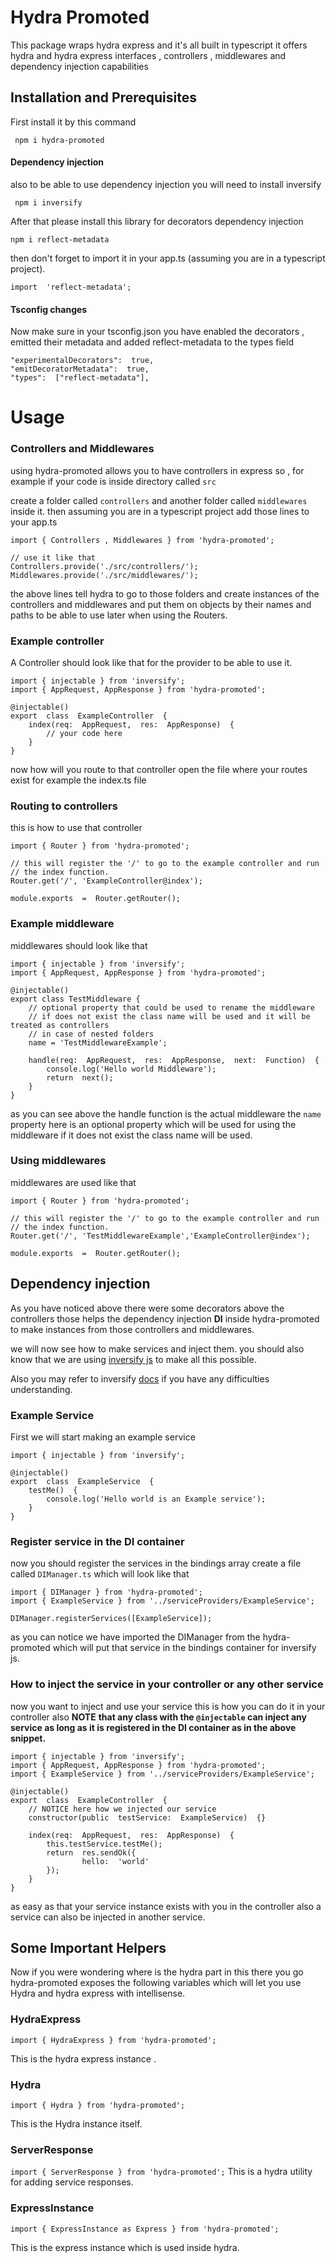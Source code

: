 # Hydra Promoted

This package wraps hydra express and it's all built in typescript it offers
hydra and hydra express interfaces , controllers , middlewares and dependency injection capabilities

## Installation and Prerequisites

First install it by this command
```
 npm i hydra-promoted
```

#### Dependency injection 

also to be able to use dependency injection you will need to install inversify
```
 npm i inversify
```

After that please install this library for decorators dependency injection

```
npm i reflect-metadata
```

then don't forget to  import it in your app.ts (assuming you  are in a typescript project).

```
import  'reflect-metadata';
```

#### Tsconfig changes

Now make sure in your tsconfig.json you have enabled the decorators , emitted their metadata and added reflect-metadata to the types field

```
"experimentalDecorators":  true,
"emitDecoratorMetadata":  true,
"types":  ["reflect-metadata"],
```


# Usage

### Controllers and Middlewares

using hydra-promoted allows you to have controllers in express
so , for example if your code is inside directory called `src` 

create a folder called `controllers` and another folder called `middlewares` inside it.
then assuming you are in a typescript project add those lines to your app.ts

```
import { Controllers , Middlewares } from 'hydra-promoted';

// use it like that
Controllers.provide('./src/controllers/');
Middlewares.provide('./src/middlewares/');

```

the above lines tell hydra to go to those folders and create instances of the controllers and middlewares and put them on objects by their names and paths
to be able to use later when using the Routers.

### Example controller

A Controller should look like that for the provider to be able to use it.

```
import { injectable } from 'inversify';
import { AppRequest, AppResponse } from 'hydra-promoted';

@injectable()
export  class  ExampleController  {
	index(req:  AppRequest,  res:  AppResponse)  {
		// your code here
	}
}
```

now how will you route to that controller open the file where your routes exist for example the index.ts file 

### Routing to controllers

this is how to use that controller
```
import { Router } from 'hydra-promoted';

// this will register the '/' to go to the example controller and run // the index function.
Router.get('/', 'ExampleController@index');

module.exports  =  Router.getRouter();
```

### Example middleware

middlewares should look like that

```
import { injectable } from 'inversify';
import { AppRequest, AppResponse } from 'hydra-promoted';

@injectable()
export class TestMiddleware {
	// optional property that could be used to rename the middleware
	// if does not exist the class name will be used and it will be 			     treated as controllers
	// in case of nested folders
	name = 'TestMiddlewareExample';

	handle(req:  AppRequest,  res:  AppResponse,  next:  Function)  {
		console.log('Hello world Middleware');
		return  next();
	}
}
```

as you can see above the handle function is the actual middleware
the `name` property here is an optional property which will be used for using the middleware if it does not exist the class name will be used.

### Using middlewares

middlewares are used like that

```
import { Router } from 'hydra-promoted';

// this will register the '/' to go to the example controller and run // the index function.
Router.get('/', 'TestMiddlewareExample','ExampleController@index');

module.exports  =  Router.getRouter();

```

## Dependency injection

As you have noticed above there were some decorators above the controllers
those helps the dependency injection **DI** inside hydra-promoted to make instances from those controllers and middlewares.

we will now see how to make services and inject them.
you should also know that we are using [inversify js]([http://inversify.io/](http://inversify.io/)) to make all this possible.

Also you may refer to inversify [docs]([http://inversify.io/](http://inversify.io/)) if you have any difficulties understanding.

### Example Service
First we will start making an example service

```
import { injectable } from 'inversify';

@injectable()
export  class  ExampleService  {
	testMe()  {
		console.log('Hello world is an Example service');
	}
}
```

### Register service in the DI container

now you should register the services in the bindings array 
create a file called `DIManager.ts`
which will look like that

```
import { DIManager } from 'hydra-promoted';
import { ExampleService } from '../serviceProviders/ExampleService';

DIManager.registerServices([ExampleService]);
```
as you can notice we have imported the DIManager from the hydra-promoted which will put  that service in the bindings container for inversify js.

### How to inject the service in your controller or any other service

now you want to inject and use your service this is how you can do it in your controller also 
**NOTE** **that any class with the `@injectable` can inject any service as long as it is registered in the DI container as in the above snippet.**

```
import { injectable } from 'inversify';
import { AppRequest, AppResponse } from 'hydra-promoted';
import { ExampleService } from '../serviceProviders/ExampleService';

@injectable()
export  class  ExampleController  {
	// NOTICE here how we injected our service
	constructor(public  testService:  ExampleService)  {}

	index(req:  AppRequest,  res:  AppResponse)  {
		this.testService.testMe();
		return  res.sendOk({
				hello:  'world'
		});
	}
}
```

as easy as that your service instance exists with you in the controller also a service can also be injected in another service.

## Some Important Helpers

Now if you were wondering where is the hydra part in this there you go 
hydra-promoted exposes the following variables which will let you use Hydra and hydra express with intellisense.

### HydraExpress
`import { HydraExpress } from 'hydra-promoted';`

This is the hydra express instance .

### Hydra
`import { Hydra } from 'hydra-promoted';`

This is the Hydra instance itself.

### ServerResponse
`import { ServerResponse } from 'hydra-promoted';`
This is a hydra utility for adding service responses.

### ExpressInstance

`import { ExpressInstance as Express } from 'hydra-promoted';`

This is the express instance which is used inside hydra.